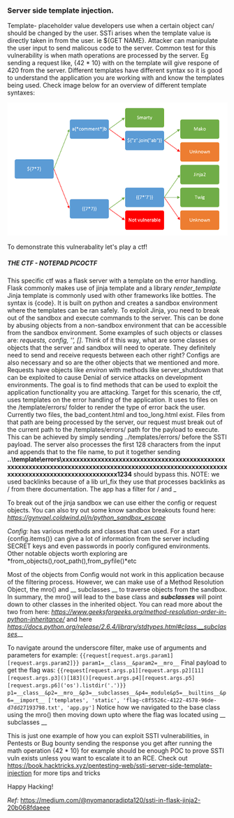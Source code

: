 ### Server side template injection. 

Template- placeholder value developers use when a certain object can/ should be changed by the user.
SSTi arises when the template value is directly taken in from the user. ie ${GET NAME}.
Attacker can manipulate the user input to send malicous code to the server.
Common test for this vulnerability is when math operations are processed by the server. Eg sending a request like, {42 * 10} with on the template will give respone of 420 from the server.
Different templates have different syntax so it is good to understand the application you are working with and know the templates being used. Check image below for an overview of different template syntaxes:

![Alt text](/images/template-decision-tree.png)

To demonstrate this vulnerabality let's play a ctf!

##### THE CTF - NOTEPAD PICOCTF 
 This specific ctf was a flask server with a template on the error handling.
 Flask commonly makes use of jinja template and a library *render_template*
 Jinja template is commonly used with other frameworks like bottles. The syntax is {code}.
 It is built on python and creates a sandbox environment where the templates can be ran safely. To exploit Jinja, you need to break out of the sandbox and execute commands to the server. This can be done by abusing objects from a non-sandbox environment that can be accessible from the sandbox environment. Some examples of such objects or classes are: *requests, config, '', []*. Think of it this way, what are some classes or objects that the server and sandbox will need to operate. They definitely need to send and receive requests between each other right? Configs are also necessary and so are the other objects that we mentioned and more. 
 Requests have objects like *environ* with methods like server_shutdown that can be exploited to cause Denial of service attacks on development environments.
 The goal is to find methods that can be used to exploit the application functionality you are attacking. 
 Target for this scenario, the ctf, uses templates on the error handling of the application. It uses to files on the /template/errors/ folder to render the type of error back the user. Currently two files, the bad_content.html and too_long.html exist.
 Files from that path are being processed by the server, our request must break out of the current path to the /templates/errors/  path for the payload to execute. This can be achieved by simply sending ../templates/errors/   before the SSTI payload. 
 The server also processes the first 128 characters from the input and appends that to the file name, to put it together sending **..\template\errors\xxxxxxxxxxxxxxxxxxxxxxxxxxxxxxxxxxxxxxxxxxxxxxxxxxxxxxxxxxxxxxxxxxxxxxxxxxxxxxxxxxxxxxxxxxxxxxxxxxxxxxxxxxxxxxxxxxxxxxxxxxxxxxxxxxxxxxxxxxx1234** should bypass this. NOTE: we used backlinks because of a lib url_fix they use that processes backlinks as / from there documentation. The app has a filter for / and _
 
 To break out of the jinja sandbox we can use either the config or request objects. You can also try out some know sandbox breakouts found here: _https://gynvael.coldwind.pl/n/python_sandbox_escape_
 
 *Config:* has various methods and classes that can used. For a start {config.items()} can give a lot of information from the server including SECRET keys and even passwords in poorly configured environments. Other notable objects worth exploring are *from_objects(),root_path(),from_pyfile()*etc
 
 
 Most of the objects from Config would not work in this application because of the filtering process. However, we can make use of a Method Resolution Object, the mro() and  __ subclasses __ to traverse objects from the sandbox. In summary, the mro() will lead to the base class and ___subclasses___ will point down to other classes in the inherited object. You can read more about the two from here: _https://www.geeksforgeeks.org/method-resolution-order-in-python-inheritance/_ and here
 _https://docs.python.org/release/2.6.4/library/stdtypes.html#class.__subclasses___

 To navigate around the underscore filter, make use of arguments and parameters for example: 	 ```
	{{request[request.args.param1][request.args.param2]}} param1=__class__&param2=__mro__
		```
 Final payload to get the flag was:
	 ```
	{{request[request.args.p1][request.args.p2][11][request.args.p3]()[183]()[request.args.p4][request.args.p5][request.args.p6]('os').listdir('.')}} p1=__class__&p2=__mro__&p3=__subclasses__&p4=_module&p5=__builtins__&p6=__import__
	['templates', 'static', 'flag-c8f5526c-4122-4578-96de-d7dd27193798.txt', 'app.py']
	 ```
 Notice how we navigated to the base class using the mro() then moving down upto where the flag was located using  __ subclasses __ 

 This is just one example of how you can exploit SSTI vulnerabilities, in Pentests or Bug bounty sending the response you get after running the math operation {42 * 10} for example should be enough POC to prove SSTI vuln exists unless you want to escalate it to an RCE. Check out https://book.hacktricks.xyz/pentesting-web/ssti-server-side-template-injection for more tips and tricks

Happy Hacking!
 


_Ref:_
https://medium.com/@nyomanpradipta120/ssti-in-flask-jinja2-20b068fdaeee
